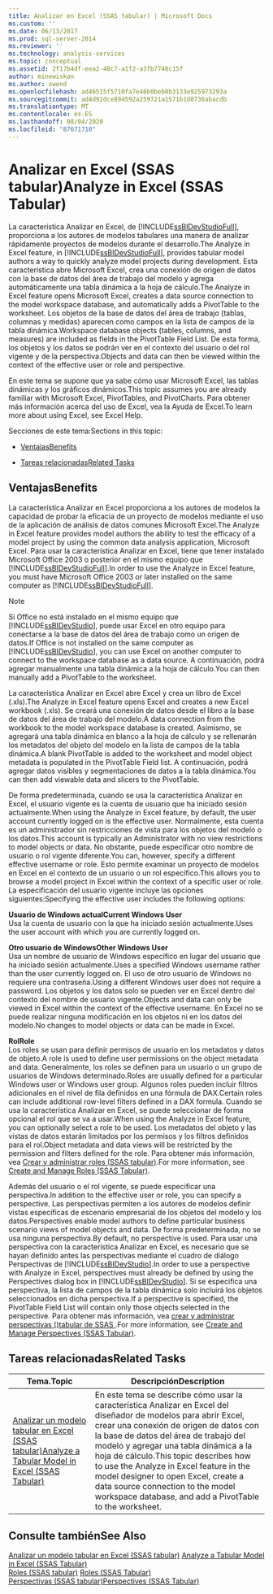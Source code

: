 ```yaml
---
title: Analizar en Excel (SSAS tabular) | Microsoft Docs
ms.custom: ''
ms.date: 06/13/2017
ms.prod: sql-server-2014
ms.reviewer: ''
ms.technology: analysis-services
ms.topic: conceptual
ms.assetid: 2f17b4df-eea2-48c7-a1f2-a3fb7748c15f
author: minewiskan
ms.author: owend
ms.openlocfilehash: ad46515f5710fa7e46b0beb8b3133e925973293a
ms.sourcegitcommit: ad4d92dce894592a259721a1571b1d8736abacdb
ms.translationtype: MT
ms.contentlocale: es-ES
ms.lasthandoff: 08/04/2020
ms.locfileid: "87671710"
---
```

# <a name="analyze-in-excel-ssas-tabular"></a><span data-ttu-id="067fd-102">Analizar en Excel (SSAS tabular)</span><span class="sxs-lookup"><span data-stu-id="067fd-102">Analyze in Excel (SSAS Tabular)</span></span>
  <span data-ttu-id="067fd-103">La característica Analizar en Excel, de [!INCLUDE[ssBIDevStudioFull](../../includes/ssbidevstudiofull-md.md)], proporciona a los autores de modelos tabulares una manera de analizar rápidamente proyectos de modelos durante el desarrollo.</span><span class="sxs-lookup"><span data-stu-id="067fd-103">The Analyze in Excel feature, in [!INCLUDE[ssBIDevStudioFull](../../includes/ssbidevstudiofull-md.md)], provides tabular model authors a way to quickly analyze model projects during development.</span></span> <span data-ttu-id="067fd-104">Esta característica abre Microsoft Excel, crea una conexión de origen de datos con la base de datos del área de trabajo del modelo y agrega automáticamente una tabla dinámica a la hoja de cálculo.</span><span class="sxs-lookup"><span data-stu-id="067fd-104">The Analyze in Excel feature opens Microsoft Excel, creates a data source connection to the model workspace database, and automatically adds a PivotTable to the worksheet.</span></span> <span data-ttu-id="067fd-105">Los objetos de la base de datos del área de trabajo (tablas, columnas y medidas) aparecen como campos en la lista de campos de la tabla dinámica.</span><span class="sxs-lookup"><span data-stu-id="067fd-105">Workspace database objects (tables, columns, and measures) are included as fields in the PivotTable Field List.</span></span> <span data-ttu-id="067fd-106">De esta forma, los objetos y los datos se podrán ver en el contexto del usuario o del rol vigente y de la perspectiva.</span><span class="sxs-lookup"><span data-stu-id="067fd-106">Objects and data can then be viewed within the context of the effective user or role and perspective.</span></span>  
  
 <span data-ttu-id="067fd-107">En este tema se supone que ya sabe cómo usar Microsoft Excel, las tablas dinámicas y los gráficos dinámicos.</span><span class="sxs-lookup"><span data-stu-id="067fd-107">This topic assumes you are already familiar with Microsoft Excel, PivotTables, and PivotCharts.</span></span> <span data-ttu-id="067fd-108">Para obtener más información acerca del uso de Excel, vea la Ayuda de Excel.</span><span class="sxs-lookup"><span data-stu-id="067fd-108">To learn more about using Excel, see Excel Help.</span></span>  
  
 <span data-ttu-id="067fd-109">Secciones de este tema:</span><span class="sxs-lookup"><span data-stu-id="067fd-109">Sections in this topic:</span></span>  
  
-   [<span data-ttu-id="067fd-110">Ventajas</span><span class="sxs-lookup"><span data-stu-id="067fd-110">Benefits</span></span>](#bkmk_benefits)  
  
-   [<span data-ttu-id="067fd-111">Tareas relacionadas</span><span class="sxs-lookup"><span data-stu-id="067fd-111">Related Tasks</span></span>](#bkmk_rt)  
  
##  <a name="benefits"></a><a name="bkmk_benefits"></a> <span data-ttu-id="067fd-112">Ventajas</span><span class="sxs-lookup"><span data-stu-id="067fd-112">Benefits</span></span>  
 <span data-ttu-id="067fd-113">La característica Analizar en Excel proporciona a los autores de modelos la capacidad de probar la eficacia de un proyecto de modelos mediante el uso de la aplicación de análisis de datos comunes Microsoft Excel.</span><span class="sxs-lookup"><span data-stu-id="067fd-113">The Analyze in Excel feature provides model authors the ability to test the efficacy of a model project by using the common data analysis application, Microsoft Excel.</span></span> <span data-ttu-id="067fd-114">Para usar la característica Analizar en Excel, tiene que tener instalado Microsoft Office 2003 o posterior en el mismo equipo que [!INCLUDE[ssBIDevStudioFull](../../includes/ssbidevstudiofull-md.md)].</span><span class="sxs-lookup"><span data-stu-id="067fd-114">In order to use the Analyze in Excel feature, you must have Microsoft Office 2003 or later installed on the same computer as [!INCLUDE[ssBIDevStudioFull](../../includes/ssbidevstudiofull-md.md)].</span></span>  
  
> [!NOTE]  
>  <span data-ttu-id="067fd-115">Si Office no está instalado en el mismo equipo que [!INCLUDE[ssBIDevStudio](../../includes/ssbidevstudio-md.md)], puede usar Excel en otro equipo para conectarse a la base de datos del área de trabajo como un origen de datos.</span><span class="sxs-lookup"><span data-stu-id="067fd-115">If Office is not installed on the same computer as [!INCLUDE[ssBIDevStudio](../../includes/ssbidevstudio-md.md)], you can use Excel on another computer to connect to the workspace database as a data source.</span></span> <span data-ttu-id="067fd-116">A continuación, podrá agregar manualmente una tabla dinámica a la hoja de cálculo.</span><span class="sxs-lookup"><span data-stu-id="067fd-116">You can then manually add a PivotTable to the worksheet.</span></span>  
  
 <span data-ttu-id="067fd-117">La característica Analizar en Excel abre Excel y crea un libro de Excel (.xls).</span><span class="sxs-lookup"><span data-stu-id="067fd-117">The Analyze in Excel feature opens Excel and creates a new Excel workbook (.xls).</span></span> <span data-ttu-id="067fd-118">Se creará una conexión de datos desde el libro a la base de datos del área de trabajo del modelo.</span><span class="sxs-lookup"><span data-stu-id="067fd-118">A data connection from the workbook to the model workspace database is created.</span></span> <span data-ttu-id="067fd-119">Asimismo, se agregará una tabla dinámica en blanco a la hoja de cálculo y se rellenarán los metadatos del objeto del modelo en la lista de campos de la tabla dinámica.</span><span class="sxs-lookup"><span data-stu-id="067fd-119">A blank PivotTable is added to the worksheet and model object metadata is populated in the PivotTable Field list.</span></span> <span data-ttu-id="067fd-120">A continuación, podrá agregar datos visibles y segmentaciones de datos a la tabla dinámica.</span><span class="sxs-lookup"><span data-stu-id="067fd-120">You can then add viewable data and slicers to the PivotTable.</span></span>  
  
 <span data-ttu-id="067fd-121">De forma predeterminada, cuando se usa la característica Analizar en Excel, el usuario vigente es la cuenta de usuario que ha iniciado sesión actualmente.</span><span class="sxs-lookup"><span data-stu-id="067fd-121">When using the Analyze in Excel feature, by default, the user account currently logged on is the effective user.</span></span> <span data-ttu-id="067fd-122">Normalmente, esta cuenta es un administrador sin restricciones de vista para los objetos del modelo o los datos.</span><span class="sxs-lookup"><span data-stu-id="067fd-122">This account is typically an Administrator with no view restrictions to model objects or data.</span></span> <span data-ttu-id="067fd-123">No obstante, puede especificar otro nombre de usuario o rol vigente diferente.</span><span class="sxs-lookup"><span data-stu-id="067fd-123">You can, however, specify a different effective username or role.</span></span> <span data-ttu-id="067fd-124">Esto permite examinar un proyecto de modelos en Excel en el contexto de un usuario o un rol específico.</span><span class="sxs-lookup"><span data-stu-id="067fd-124">This allows you to browse a model project in Excel within the context of a specific user or role.</span></span> <span data-ttu-id="067fd-125">La especificación del usuario vigente incluye las opciones siguientes:</span><span class="sxs-lookup"><span data-stu-id="067fd-125">Specifying the effective user includes the following options:</span></span>  
  
 <span data-ttu-id="067fd-126">**Usuario de Windows actual**</span><span class="sxs-lookup"><span data-stu-id="067fd-126">**Current Windows User**</span></span>  
 <span data-ttu-id="067fd-127">Usa la cuenta de usuario con la que ha iniciado sesión actualmente.</span><span class="sxs-lookup"><span data-stu-id="067fd-127">Uses the user account with which you are currently logged on.</span></span>  
  
 <span data-ttu-id="067fd-128">**Otro usuario de Windows**</span><span class="sxs-lookup"><span data-stu-id="067fd-128">**Other Windows User**</span></span>  
 <span data-ttu-id="067fd-129">Usa un nombre de usuario de Windows específico en lugar del usuario que ha iniciado sesión actualmente.</span><span class="sxs-lookup"><span data-stu-id="067fd-129">Uses a specified Windows username rather than the user currently logged on.</span></span> <span data-ttu-id="067fd-130">El uso de otro usuario de Windows no requiere una contraseña.</span><span class="sxs-lookup"><span data-stu-id="067fd-130">Using a different Windows user does not require a password.</span></span> <span data-ttu-id="067fd-131">Los objetos y los datos solo se pueden ver en Excel dentro del contexto del nombre de usuario vigente.</span><span class="sxs-lookup"><span data-stu-id="067fd-131">Objects and data can only be viewed in Excel within the context of the effective username.</span></span> <span data-ttu-id="067fd-132">En Excel no se puede realizar ninguna modificación en los objetos ni en los datos del modelo.</span><span class="sxs-lookup"><span data-stu-id="067fd-132">No changes to model objects or data can be made in Excel.</span></span>  
  
 <span data-ttu-id="067fd-133">**Rol**</span><span class="sxs-lookup"><span data-stu-id="067fd-133">**Role**</span></span>  
 <span data-ttu-id="067fd-134">Los roles se usan para definir permisos de usuario en los metadatos y datos de objeto.</span><span class="sxs-lookup"><span data-stu-id="067fd-134">A role is used to define user permissions on the object metadata and data.</span></span> <span data-ttu-id="067fd-135">Generalmente, los roles se definen para un usuario o un grupo de usuarios de Windows determinado.</span><span class="sxs-lookup"><span data-stu-id="067fd-135">Roles are usually defined for a particular Windows user or Windows user group.</span></span> <span data-ttu-id="067fd-136">Algunos roles pueden incluir filtros adicionales en el nivel de fila definidos en una fórmula de DAX.</span><span class="sxs-lookup"><span data-stu-id="067fd-136">Certain roles can include additional row-level filters defined in a DAX formula.</span></span> <span data-ttu-id="067fd-137">Cuando se usa la característica Analizar en Excel, se puede seleccionar de forma opcional el rol que se va a usar.</span><span class="sxs-lookup"><span data-stu-id="067fd-137">When using the Analyze in Excel feature, you can optionally select a role to be used.</span></span> <span data-ttu-id="067fd-138">Los metadatos del objeto y las vistas de datos estarán limitados por los permisos y los filtros definidos para el rol.</span><span class="sxs-lookup"><span data-stu-id="067fd-138">Object metadata and data views will be restricted by the permission and filters defined for the role.</span></span> <span data-ttu-id="067fd-139">Para obtener más información, vea [Crear y administrar roles &#40;SSAS tabular&#41;](roles-ssas-tabular.md).</span><span class="sxs-lookup"><span data-stu-id="067fd-139">For more information, see [Create and Manage Roles &#40;SSAS Tabular&#41;](roles-ssas-tabular.md).</span></span>  
  
 <span data-ttu-id="067fd-140">Además del usuario o el rol vigente, se puede especificar una perspectiva.</span><span class="sxs-lookup"><span data-stu-id="067fd-140">In addition to the effective user or role, you can specify a perspective.</span></span> <span data-ttu-id="067fd-141">Las perspectivas permiten a los autores de modelos definir vistas específicas de escenario empresarial de los objetos del modelo y los datos.</span><span class="sxs-lookup"><span data-stu-id="067fd-141">Perspectives enable model authors to define particular business scenario views of model objects and data.</span></span> <span data-ttu-id="067fd-142">De forma predeterminada, no se usa ninguna perspectiva.</span><span class="sxs-lookup"><span data-stu-id="067fd-142">By default, no perspective is used.</span></span> <span data-ttu-id="067fd-143">Para usar una perspectiva con la característica Analizar en Excel, es necesario que se hayan definido antes las perspectivas mediante el cuadro de diálogo Perspectivas de [!INCLUDE[ssBIDevStudio](../../includes/ssbidevstudio-md.md)].</span><span class="sxs-lookup"><span data-stu-id="067fd-143">In order to use a perspective with Analyze in Excel, perspectives must already be defined by using the Perspectives dialog box in [!INCLUDE[ssBIDevStudio](../../includes/ssbidevstudio-md.md)].</span></span> <span data-ttu-id="067fd-144">Si se especifica una perspectiva, la lista de campos de la tabla dinámica solo incluirá los objetos seleccionados en dicha perspectiva.</span><span class="sxs-lookup"><span data-stu-id="067fd-144">If a perspective is specified, the PivotTable Field List will contain only those objects selected in the perspective.</span></span> <span data-ttu-id="067fd-145">Para obtener más información, vea [crear y administrar perspectivas &#40;&#41;tabular de SSAS ](perspectives-ssas-tabular.md).</span><span class="sxs-lookup"><span data-stu-id="067fd-145">For more information, see [Create and Manage Perspectives &#40;SSAS Tabular&#41;](perspectives-ssas-tabular.md).</span></span>  
  
##  <a name="related-tasks"></a><a name="bkmk_rt"></a> <span data-ttu-id="067fd-146">Tareas relacionadas</span><span class="sxs-lookup"><span data-stu-id="067fd-146">Related Tasks</span></span>  
  
|<span data-ttu-id="067fd-147">**Tema.**</span><span class="sxs-lookup"><span data-stu-id="067fd-147">**Topic**</span></span>|<span data-ttu-id="067fd-148">**Descripción**</span><span class="sxs-lookup"><span data-stu-id="067fd-148">**Description**</span></span>|  
|---------------|---------------------|  
|[<span data-ttu-id="067fd-149">Analizar un modelo tabular en Excel &#40;SSAS tabular&#41;</span><span class="sxs-lookup"><span data-stu-id="067fd-149">Analyze a Tabular Model in Excel &#40;SSAS Tabular&#41;</span></span>](analyze-a-tabular-model-in-excel-ssas-tabular.md)|<span data-ttu-id="067fd-150">En este tema se describe cómo usar la característica Analizar en Excel del diseñador de modelos para abrir Excel, crear una conexión de origen de datos con la base de datos del área de trabajo del modelo y agregar una tabla dinámica a la hoja de cálculo.</span><span class="sxs-lookup"><span data-stu-id="067fd-150">This topic describes how to use the Analyze in Excel feature in the model designer to open Excel, create a data source connection to the model workspace database, and add a PivotTable to the worksheet.</span></span>|  
  
## <a name="see-also"></a><span data-ttu-id="067fd-151">Consulte también</span><span class="sxs-lookup"><span data-stu-id="067fd-151">See Also</span></span>  
 <span data-ttu-id="067fd-152">[Analizar un modelo tabular en Excel &#40;SSAS tabular&#41;](analyze-a-tabular-model-in-excel-ssas-tabular.md) </span><span class="sxs-lookup"><span data-stu-id="067fd-152">[Analyze a Tabular Model in Excel &#40;SSAS Tabular&#41;](analyze-a-tabular-model-in-excel-ssas-tabular.md) </span></span>  
 <span data-ttu-id="067fd-153">[Roles &#40;SSAS tabular&#41;](roles-ssas-tabular.md) </span><span class="sxs-lookup"><span data-stu-id="067fd-153">[Roles &#40;SSAS Tabular&#41;](roles-ssas-tabular.md) </span></span>  
 [<span data-ttu-id="067fd-154">Perspectivas &#40;SSAS tabular&#41;</span><span class="sxs-lookup"><span data-stu-id="067fd-154">Perspectives &#40;SSAS Tabular&#41;</span></span>](perspectives-ssas-tabular.md)  
  
  
